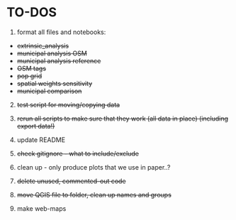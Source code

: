 # TO-DOS

1. format all files and notebooks:

- ~~extrinsic_analysis~~
- ~~municipal analysis OSM~~
- ~~municipal analysis reference~~
- ~~OSM tags~~
- ~~pop grid~~
- ~~spatial weights sensitivity~~
- ~~municipal comparison~~

2. ~~test script for moving/copying data~~

3. ~~rerun all scripts to make sure that they work (all data in place) (including export data!)~~

4. update README

5. ~~check gitignore - what to include/exclude~~

6. clean up - only produce plots that we use in paper..?

7. ~~delete unused, commented-out code~~

8. ~~move QGIS file to folder, clean up names and groups~~

9. make web-maps
